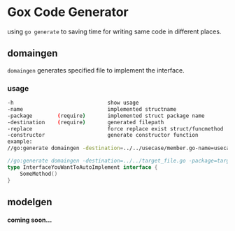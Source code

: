 # Gox Code Generator

using `go generate` to saving time for writing same code in different places.

## domaingen

`domaingen` generates specified file to implement the interface.

### usage

```bash
-h                              show usage
-name                           implemented structname                 -name=usecase
-package        (require)       implemented struct package name
-destination    (require)       generated filepath                     -destination=../../usecase/member_usecase.go
-replace                        force replace exist struct/funcmethod
-constructor                    generate constructor function
example:
//go:generate domaingen -destination=../../usecase/member.go-name=usecase -replace -constructor
```

```go
//go:generate domaingen -destination=../../target_file.go -package=targetpkgname (optional) -name=implementedStructName  -replace -constructor
type InterfaceYouWantToAutoImplement interface {
    SomeMethod()
}
```

## modelgen

#### coming soon...
